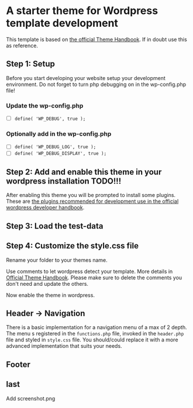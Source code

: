 # A starter theme for Wordpress template development

This template is based on [the official Theme Handbook](https://developer.wordpress.org/themes/). If in doubt use this as reference. 

## Step 1: Setup

Before you start developing your website setup your development environment. Do not forget to turn php debugging on in the wp-config.php file!

### Update the wp-config.php
- [ ] ```define( 'WP_DEBUG', true );``` 

### Optionally add in the wp-config.php
- [ ] ```define( 'WP_DEBUG_LOG', true );```
- [ ] ```define( 'WP_DEBUG_DISPLAY', true );```

## Step 2: Add and enable this theme in your wordpress installation TODO!!!

After enabling this theme you will be prompted to install some plugins. These are [the plugins recommended for development use in the official wordpress developer handbook](https://developer.wordpress.org/themes/getting-started/setting-up-a-development-environment/).

## Step 3: Load the test-data

## Step 4: Customize the style.css file

Rename your folder to your themes name.

Use comments to let wordpress detect your template. More details in [Official Theme Handbook](https://developer.wordpress.org/themes/basics/main-stylesheet-style-css/). Please make sure to delete the comments you don't need and update the others.

Now enable the theme in wordpress.

## Header -> Navigation

There is a basic implementation for a navigation menu of a max of 2 depth. The menu s registered in the `functions.php` file, invoked in the `header.php` file and styled in `style.css` file. You should/could replace it with a more advanced implementation that suits your needs.

## Footer

## last

Add screenshot.png